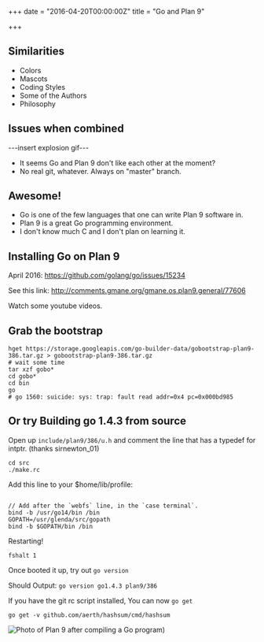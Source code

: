 
+++
date = "2016-04-20T00:00:00Z"
title = "Go and Plan 9"

+++

## Similarities

  * Colors
  * Mascots
  * Coding Styles
  * Some of the Authors
  * Philosophy

## Issues when combined

---insert explosion gif---

  * It seems Go and Plan 9 don't like each other at the moment?
  * No real git, whatever. Always on "master" branch.

## Awesome!

  * Go is one of the few languages that one can write Plan 9 software in.
  * Plan 9 is a great Go programming environment.
  * I don't know much C and I don't plan on learning it.

## Installing Go on Plan 9

April 2016: https://github.com/golang/go/issues/15234

See this link: http://comments.gmane.org/gmane.os.plan9.general/77606

Watch some youtube videos.

## Grab the bootstrap

```
hget https://storage.googleapis.com/go-builder-data/gobootstrap-plan9-386.tar.gz > gobootstrap-plan9-386.tar.gz
# wait some time
tar xzf gobo*
cd gobo*
cd bin
go
# go 1560: suicide: sys: trap: fault read addr=0x4 pc=0x000bd985

```

## Or try Building go 1.4.3 from source

Open up `include/plan9/386/u.h` and comment the line that has a typedef for intptr. (thanks sirnewton_01)

```
cd src
./make.rc

```

Add this line to your $home/lib/profile:

```

// Add after the `webfs` line, in the `case terminal`.
bind -b /usr/go14/bin /bin
GOPATH=/usr/glenda/src/gopath
bind -b $GOPATH/bin /bin

```

Restarting!

` fshalt 1 `

Once booted it up, try out  `go version`

Should Output: ` go version go1.4.3 plan9/386 `

If you have the git rc script installed, You can now `go get`

`go get -v github.com/aerth/hashsum/cmd/hashsum`


![Photo of Plan 9 after compiling a Go program](https://file.isupon.us/selif/go-plan9.png))


